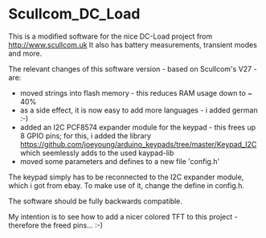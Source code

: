 # Scullcom_DC_Load
This is a modified software for the nice DC-Load project from http://www.scullcom.uk
It also has battery measurements, transient modes and more.

The relevant changes of this software version - based on Scullcom's V27 - are:
* moved strings into flash memory - this reduces RAM usage down to ~ 40%
* as a side effect, it is now easy to add more languages - i added german :-)
* added an I2C PCF8574 expander module for the keypad - this frees up 8 GPIO pins; for this, i added the library
https://github.com/joeyoung/arduino_keypads/tree/master/Keypad_I2C which seemlessly adds to the used kaypad-lib
* moved some parameters and defines to a new file 'config.h'

The keypad simply has to be reconnected to the I2C expander module, which i got from ebay. 
To make use of it, change the define in config.h.

The software should be fully backwards compatible.

My intention is to see how to add a nicer colored TFT to this project - therefore the freed pins... :-)


